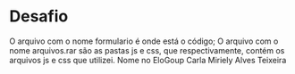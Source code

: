 # Desafio
O arquivo com o nome formulario é onde está o código;
O arquivo com o nome arquivos.rar são as pastas js e css, que respectivamente, contém os arquivos js e css que utilizei.
Nome no  EloGoup Carla Miriely Alves Teixeira
